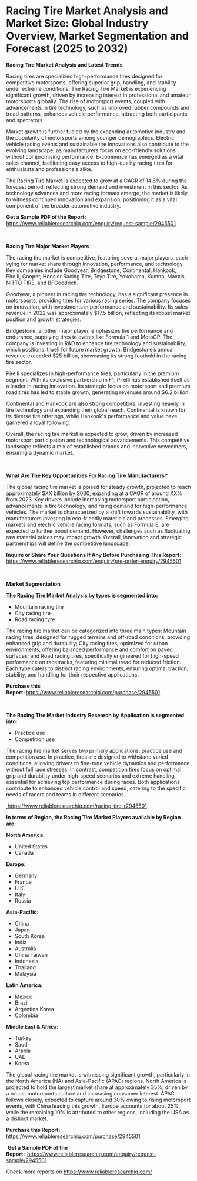 <p><h1>Racing Tire Market Analysis and Market Size: Global Industry Overview, Market Segmentation and Forecast (2025 to 2032)</h1></p><p><strong>Racing Tire Market Analysis and Latest Trends</strong></p>
<p><p>Racing tires are specialized high-performance tires designed for competitive motorsports, offering superior grip, handling, and stability under extreme conditions. The Racing Tire Market is experiencing significant growth, driven by increasing interest in professional and amateur motorsports globally. The rise of motorsport events, coupled with advancements in tire technology, such as improved rubber compounds and tread patterns, enhances vehicle performance, attracting both participants and spectators.</p><p>Market growth is further fueled by the expanding automotive industry and the popularity of motorsports among younger demographics. Electric vehicle racing events and sustainable tire innovations also contribute to the evolving landscape, as manufacturers focus on eco-friendly solutions without compromising performance. E-commerce has emerged as a vital sales channel, facilitating easy access to high-quality racing tires for enthusiasts and professionals alike.</p><p>The Racing Tire Market is expected to grow at a CAGR of 14.8% during the forecast period, reflecting strong demand and investment in this sector. As technology advances and more racing formats emerge, the market is likely to witness continued innovation and expansion, positioning it as a vital component of the broader automotive industry.</p></p>
<p><strong>Get a Sample PDF of the Report:&nbsp;</strong> <a href="https://www.reliableresearchiq.com/enquiry/request-sample/2945501?utm_campaign=3100&utm_medium=2&utm_source=Github&utm_content=ia&utm_term=11032025&utm_id=racing-tire">https://www.reliableresearchiq.com/enquiry/request-sample/2945501</a></p>
<p>&nbsp;</p>
<p><strong>Racing Tire Major Market Players</strong></p>
<p><p>The racing tire market is competitive, featuring several major players, each vying for market share through innovation, performance, and technology. Key companies include Goodyear, Bridgestone, Continental, Hankook, Pirelli, Cooper, Hoosier Racing Tire, Toyo Tire, Yokohama, Kumho, Maxxis, NITTO TIRE, and BFGoodrich.</p><p>Goodyear, a pioneer in racing tire technology, has a significant presence in motorsports, providing tires for various racing series. The company focuses on innovation, with investments in performance and sustainability. Its sales revenue in 2022 was approximately $17.5 billion, reflecting its robust market position and growth strategies.</p><p>Bridgestone, another major player, emphasizes tire performance and endurance, supplying tires to events like Formula 1 and MotoGP. The company is investing in R&D to enhance tire technology and sustainability, which positions it well for future market growth. Bridgestone’s annual revenue exceeded $25 billion, showcasing its strong foothold in the racing tire sector.</p><p>Pirelli specializes in high-performance tires, particularly in the premium segment. With its exclusive partnership in F1, Pirelli has established itself as a leader in racing innovation. Its strategic focus on motorsport and premium road tires has led to stable growth, generating revenues around $6.2 billion.</p><p>Continental and Hankook are also strong competitors, investing heavily in tire technology and expanding their global reach. Continental is known for its diverse tire offerings, while Hankook's performance and value have garnered a loyal following.</p><p>Overall, the racing tire market is expected to grow, driven by increased motorsport participation and technological advancements. This competitive landscape reflects a mix of established brands and innovative newcomers, ensuring a dynamic market.</p></p>
<p>&nbsp;</p>
<p><strong>What Are The Key Opportunities For Racing Tire Manufacturers?</strong></p>
<p><p>The global racing tire market is poised for steady growth, projected to reach approximately $XX billion by 2030, expanding at a CAGR of around XX% from 2023. Key drivers include increasing motorsport participation, advancements in tire technology, and rising demand for high-performance vehicles. The market is characterized by a shift towards sustainability, with manufacturers investing in eco-friendly materials and processes. Emerging markets and electric vehicle racing formats, such as Formula E, are expected to further boost demand. However, challenges such as fluctuating raw material prices may impact growth. Overall, innovation and strategic partnerships will define the competitive landscape.</p></p>
<p><strong>Inquire or Share Your Questions If Any Before Purchasing This Report:</strong> <a href="https://www.reliableresearchiq.com/enquiry/pre-order-enquiry/2945501?utm_campaign=3100&utm_medium=2&utm_source=Github&utm_content=ia&utm_term=11032025&utm_id=racing-tire">https://www.reliableresearchiq.com/enquiry/pre-order-enquiry/2945501</a></p>
<p>&nbsp;</p>
<p><strong>Market Segmentation</strong></p>
<p><strong>The Racing Tire Market Analysis by types is segmented into:</strong></p>
<p><ul><li>Mountain racing tire</li><li>City racing tire</li><li>Road racing tyre</li></ul></p>
<p><p>The racing tire market can be categorized into three main types: Mountain racing tires, designed for rugged terrains and off-road conditions, providing enhanced grip and durability; City racing tires, optimized for urban environments, offering balanced performance and comfort on paved surfaces; and Road racing tires, specifically engineered for high-speed performance on racetracks, featuring minimal tread for reduced friction. Each type caters to distinct racing environments, ensuring optimal traction, stability, and handling for their respective applications.</p></p>
<p><strong>Purchase this Report:&nbsp;</strong><a href="https://www.reliableresearchiq.com/purchase/2945501?utm_campaign=3100&utm_medium=2&utm_source=Github&utm_content=ia&utm_term=11032025&utm_id=racing-tire">https://www.reliableresearchiq.com/purchase/2945501</a></p>
<p>&nbsp;</p>
<p><strong>The Racing Tire Market Industry Research by Application is segmented into:</strong></p>
<p><ul><li>Practice use</li><li>Competition use</li></ul></p>
<p><p>The racing tire market serves two primary applications: practice use and competition use. In practice, tires are designed to withstand varied conditions, allowing drivers to fine-tune vehicle dynamics and performance without full race stresses. In contrast, competition tires focus on optimal grip and durability under high-speed scenarios and extreme handling, essential for achieving top performance during races. Both applications contribute to enhanced vehicle control and speed, catering to the specific needs of racers and teams in different scenarios.</p></p>
<p><a href="https://www.reliableresearchiq.com/racing-tire-r2945501?utm_campaign=3100&utm_medium=2&utm_source=Github&utm_content=ia&utm_term=11032025&utm_id=racing-tire">&nbsp;https://www.reliableresearchiq.com/racing-tire-r2945501</a></p>
<p><strong>In terms of Region, the Racing Tire Market Players available by Region are:</strong></p>
<p>
    <p> <strong> North America: </strong>
        <ul>
            <li>United States</li>
            <li>Canada</li>
        </ul>
        </p> 
    <p> <strong> Europe: </strong>
        <ul>
            <li>Germany</li>
            <li>France</li>
            <li>U.K.</li>
            <li>Italy</li>
            <li>Russia</li>
        </ul>
        </p> 
    <p> <strong> Asia-Pacific: </strong>
        <ul>
            <li>China</li>
            <li>Japan</li>
            <li>South Korea</li>
            <li>India</li>
            <li>Australia</li>
            <li>China Taiwan</li>
            <li>Indonesia</li>
            <li>Thailand</li>
            <li>Malaysia</li>
        </ul>
        </p> 
    <p> <strong> Latin America: </strong>
        <ul>
            <li>Mexico</li>
            <li>Brazil</li>
            <li>Argentina Korea</li>
            <li>Colombia</li>
        </ul>
        </p> 
    <p> <strong> Middle East & Africa: </strong>
        <ul>
            <li>Turkey</li>
            <li>Saudi</li>
            <li>Arabia</li>
            <li>UAE</li>
            <li>Korea</li>
        </ul>
    </p>
    </p>
<p><p>The global racing tire market is witnessing significant growth, particularly in the North America (NA) and Asia-Pacific (APAC) regions. North America is projected to hold the largest market share at approximately 35%, driven by a robust motorsports culture and increasing consumer interest. APAC follows closely, expected to capture around 30% owing to rising motorsport events, with China leading this growth. Europe accounts for about 25%, while the remaining 10% is attributed to other regions, including the USA as a distinct market.</p></p>
<p><strong>Purchase this Report: </strong><a href="https://www.reliableresearchiq.com/purchase/2945501?utm_campaign=3100&utm_medium=2&utm_source=Github&utm_content=ia&utm_term=11032025&utm_id=racing-tire">https://www.reliableresearchiq.com/purchase/2945501</a></p>
<p>&nbsp;<strong>Get a Sample PDF of the Report:&nbsp;&nbsp;</strong><a href="https://www.reliableresearchiq.com/enquiry/request-sample/2945501?utm_campaign=3100&utm_medium=2&utm_source=Github&utm_content=ia&utm_term=11032025&utm_id=racing-tire">https://www.reliableresearchiq.com/enquiry/request-sample/2945501</a></p>
<p><strong></strong></p>
<p>Check more reports on <a href="https://www.reliableresearchiq.com/?utm_campaign=3100&utm_medium=2&utm_source=Github&utm_content=ia&utm_term=11032025&utm_id=racing-tire">https://www.reliableresearchiq.com/</a></p>